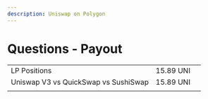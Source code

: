 ```yaml
---
description: Uniswap on Polygon
---
```


# Questions - Payout

|                                      |           |   |
| ------------------------------------ | --------- | - |
| LP Positions                         | 15.89 UNI |   |
| Uniswap V3 vs QuickSwap vs SushiSwap | 15.89 UNI |   |
|                                      |           |   |
